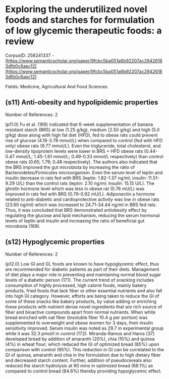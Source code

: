 # Exploring the underutilized novel foods and starches for formulation of low glycemic therapeutic foods: a review

CorpusID: 258241337 - [https://www.semanticscholar.org/paper/9fcbc5ba051a6b92207ac29426183dfb0c6aec12](https://www.semanticscholar.org/paper/9fcbc5ba051a6b92207ac29426183dfb0c6aec12)

Fields: Medicine, Agricultural And Food Sciences

## (s11) Anti-obesity and hypolipidemic properties
Number of References: 2

(p11.0) Fu et al. (169) indicated that 6-week supplementation of banana resistant starch (BRS) at low (1.25 g/kg), medium (2.50 g/kg) and high (5.0 g/kg) dose along with high fat diet (HFD), fed to obese rats could prevent rise of glucose (4.16-3.78 mmol/L) when compared to control (fed with HFD only) obese rats (9.77 mmol/L). Even the triglyceride, total cholesterol, and low-density lipoprotein levels were lower in BRS + HFD obese rats (0.44-0.47 mmol/L; 1.45-1.61 mmol/L; 0.49-0.33 mmol/L respectively) than control obese rats (0.65; 1.79; 0.48 respectively). The authors also indicated that the BRS improved the gut microbiota by increasing the ratio of Bacteroidetes/Firmicutes microorganism. Even the serum level of leptin and insulin decrease in rats fed with BRS (leptin: 1.82-1.37 ng/ml; insulin: 11.51-9.29 U/L) than the control rats (leptin: 2.10 ng/ml; insulin: 15.15 U/L). The ghrelin hormone level which was less in obese rat (0.76 mU/L) was improved in rats fed with BRS (0.79-0.92 mU/L). Adiponectin a hormone related to anti-diabetic and cardioprotective activity was low in obese rats (23.60 ng/ml) which was increased to 24.71-34.44 ng/ml in BRS fed rats. Thus, it was concluded that BRS demonstrated antiobesity effect by regulating the glucose and lipid mechanism, reducing the serum hormonal levels of leptin and insulin and increasing the ratio of beneficial gut microbiota (169).
## (s12) Hypoglycemic properties
Number of References: 2

(p12.0) Low GI and GL foods are known to have hypoglycemic effect, thus are recommended for diabetic patients as part of their diets. Management of diet plays a major role in preventing and maintaining normal blood sugar levels of a diabetic person (171). The current trend of snacking includes consumption of highly processed, high calorie foods, mainly bakery products, fried foods that lack fiber or other essential nutrients and also fall into high GI category. However, efforts are being taken to reduce the GI of some of these snacks like bakery products, by value adding or enriching these products with nutrient dense novel ingredients that are rich source of fiber and bioactive compounds apart from normal nutrients. When white bread enriched with oat fiber (insoluble fiber 10.4 g per portion) was supplemented to overweight and obese women for 3 days, their insulin sensitivity improved. Serum insulin was noted as 29.7 in experimental group while it was 32.3 pmol/l in control (172). Miranda-Ramos and Haros (37) developed bread by addition of amaranth (20%), chia (10%) and quinoa (4%) in wheat flour; which reduced the GI of optimized bread (85%) upon comparison with control (95%). This reduction in GI can be correlated to the GI of quinoa, amaranth and chia in the formulation due to high dietary fiber and decreased starch content. Further, addition of pseudocereals also reduced the starch hydrolysis at 90 mins in optimized bread (68.1%) as compared to control bread (84.6%) thereby providing hypoglycemic effect.
